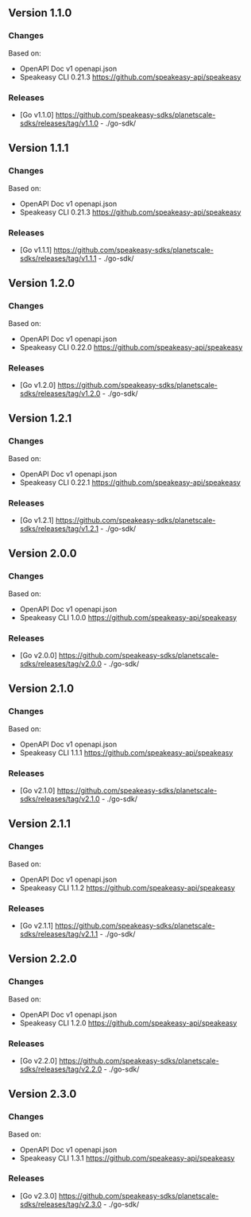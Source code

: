 

## Version 1.1.0
### Changes
Based on:
- OpenAPI Doc v1 openapi.json
- Speakeasy CLI 0.21.3 https://github.com/speakeasy-api/speakeasy
### Releases
- [Go v1.1.0] https://github.com/speakeasy-sdks/planetscale-sdks/releases/tag/v1.1.0 - ./go-sdk/

## Version 1.1.1
### Changes
Based on:
- OpenAPI Doc v1 openapi.json
- Speakeasy CLI 0.21.3 https://github.com/speakeasy-api/speakeasy
### Releases
- [Go v1.1.1] https://github.com/speakeasy-sdks/planetscale-sdks/releases/tag/v1.1.1 - ./go-sdk/

## Version 1.2.0
### Changes
Based on:
- OpenAPI Doc v1 openapi.json
- Speakeasy CLI 0.22.0 https://github.com/speakeasy-api/speakeasy
### Releases
- [Go v1.2.0] https://github.com/speakeasy-sdks/planetscale-sdks/releases/tag/v1.2.0 - ./go-sdk/

## Version 1.2.1
### Changes
Based on:
- OpenAPI Doc v1 openapi.json
- Speakeasy CLI 0.22.1 https://github.com/speakeasy-api/speakeasy
### Releases
- [Go v1.2.1] https://github.com/speakeasy-sdks/planetscale-sdks/releases/tag/v1.2.1 - ./go-sdk/

## Version 2.0.0
### Changes
Based on:
- OpenAPI Doc v1 openapi.json
- Speakeasy CLI 1.0.0 https://github.com/speakeasy-api/speakeasy
### Releases
- [Go v2.0.0] https://github.com/speakeasy-sdks/planetscale-sdks/releases/tag/v2.0.0 - ./go-sdk/

## Version 2.1.0
### Changes
Based on:
- OpenAPI Doc v1 openapi.json
- Speakeasy CLI 1.1.1 https://github.com/speakeasy-api/speakeasy
### Releases
- [Go v2.1.0] https://github.com/speakeasy-sdks/planetscale-sdks/releases/tag/v2.1.0 - ./go-sdk/

## Version 2.1.1
### Changes
Based on:
- OpenAPI Doc v1 openapi.json
- Speakeasy CLI 1.1.2 https://github.com/speakeasy-api/speakeasy
### Releases
- [Go v2.1.1] https://github.com/speakeasy-sdks/planetscale-sdks/releases/tag/v2.1.1 - ./go-sdk/

## Version 2.2.0
### Changes
Based on:
- OpenAPI Doc v1 openapi.json
- Speakeasy CLI 1.2.0 https://github.com/speakeasy-api/speakeasy
### Releases
- [Go v2.2.0] https://github.com/speakeasy-sdks/planetscale-sdks/releases/tag/v2.2.0 - ./go-sdk/

## Version 2.3.0
### Changes
Based on:
- OpenAPI Doc v1 openapi.json
- Speakeasy CLI 1.3.1 https://github.com/speakeasy-api/speakeasy
### Releases
- [Go v2.3.0] https://github.com/speakeasy-sdks/planetscale-sdks/releases/tag/v2.3.0 - ./go-sdk/